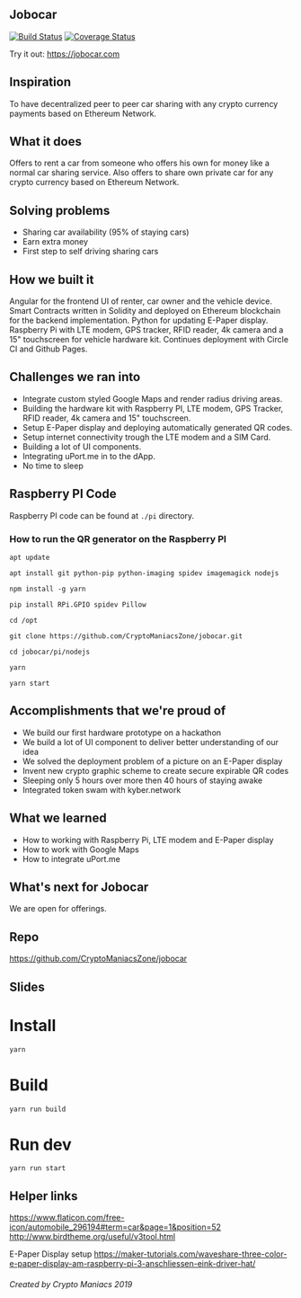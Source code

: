 ## Jobocar

[![Build Status](https://travis-ci.org/CryptoManiacsZone/jobocar.svg?branch=master)](https://travis-ci.org/CryptoManiacsZone/jobocar)
[![Coverage Status](https://coveralls.io/repos/github/CryptoManiacsZone/jobocar/badge.svg?branch=master)](https://coveralls.io/github/CryptoManiacsZone/jobocar?branch=master)

Try it out: https://jobocar.com

## Inspiration

To have decentralized peer to peer car sharing with any crypto currency payments based on Ethereum Network.    

## What it does

Offers to rent a car from someone who offers his own for money like a normal car sharing service. Also offers to share 
own private car for any crypto currency based on Ethereum Network. 


## Solving problems

- Sharing car availability (95% of staying cars)
- Earn extra money  
- First step to self driving sharing cars


## How we built it

Angular for the frontend UI of renter, car owner and the vehicle device.
Smart Contracts written in Solidity and deployed on Ethereum blockchain for the backend implementation. 
Python for updating E-Paper display.
Raspberry Pi with LTE modem, GPS tracker, RFID reader, 4k camera and a 15" touchscreen for vehicle hardware kit.
Continues deployment with Circle CI and Github Pages.


## Challenges we ran into

- Integrate custom styled Google Maps and render radius driving areas.
- Building the hardware kit with Raspberry PI, LTE modem, GPS Tracker, RFID reader, 4k camera and 15" touchscreen.
- Setup E-Paper display and deploying automatically generated QR codes.
- Setup internet connectivity trough the LTE modem and a SIM Card.
- Building a lot of UI components.
- Integrating uPort.me in to the dApp.
- No time to sleep

## Raspberry PI Code

Raspberry PI code can be found at ``./pi`` directory.

### How to run the QR generator on the Raspberry PI

```
apt update 

apt install git python-pip python-imaging spidev imagemagick nodejs

npm install -g yarn

pip install RPi.GPIO spidev Pillow

cd /opt

git clone https://github.com/CryptoManiacsZone/jobocar.git

cd jobocar/pi/nodejs

yarn

yarn start
```

## Accomplishments that we're proud of

- We build our first hardware prototype on a hackathon
- We build a lot of UI component to deliver better understanding of our idea
- We solved the deployment problem of a picture on an E-Paper display
- Invent new crypto graphic scheme to create secure expirable QR codes
- Sleeping only 5 hours over more then 40 hours of staying awake 
- Integrated token swam with kyber.network

## What we learned

- How to working with Raspberry Pi, LTE modem and E-Paper display
- How to work with Google Maps
- How to integrate uPort.me

## What's next for Jobocar

We are open for offerings.

## Repo

https://github.com/CryptoManiacsZone/jobocar

## Slides



# Install
``yarn``

# Build
``yarn run build``

# Run dev
``yarn run start``

## Helper links

https://www.flaticon.com/free-icon/automobile_296194#term=car&page=1&position=52
http://www.birdtheme.org/useful/v3tool.html

E-Paper Display setup
https://maker-tutorials.com/waveshare-three-color-e-paper-display-am-raspberry-pi-3-anschliessen-eink-driver-hat/

###### Created by Crypto Maniacs 2019
